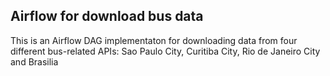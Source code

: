 ## Airflow for download bus data

This is an Airflow DAG implementaton for downloading data from four different bus-related APIs: Sao Paulo City, Curitiba City, Rio de Janeiro City and Brasilia
